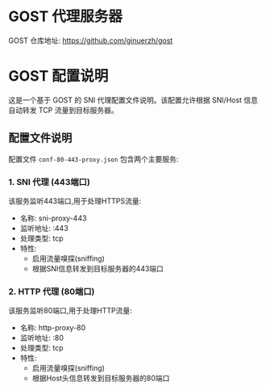 # GOST 代理服务器

GOST 仓库地址: https://github.com/ginuerzh/gost


# GOST 配置说明

这是一个基于 GOST 的 SNI 代理配置文件说明。该配置允许根据 SNI/Host 信息自动转发 TCP 流量到目标服务器。

## 配置文件说明

配置文件 `conf-80-443-proxy.json` 包含两个主要服务:

### 1. SNI 代理 (443端口)
该服务监听443端口,用于处理HTTPS流量:

- 名称: sni-proxy-443
- 监听地址: :443
- 处理类型: tcp
- 特性:
  - 启用流量嗅探(sniffing)
  - 根据SNI信息转发到目标服务器的443端口
  
### 2. HTTP 代理 (80端口)
该服务监听80端口,用于处理HTTP流量:

- 名称: http-proxy-80  
- 监听地址: :80
- 处理类型: tcp
- 特性:
  - 启用流量嗅探(sniffing)
  - 根据Host头信息转发到目标服务器的80端口
